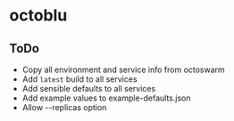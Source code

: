 # octoblu

## ToDo

* Copy all environment and service info from octoswarm
* Add `latest` build to all services
* Add sensible defaults to all services
* Add example values to example-defaults.json
* Allow --replicas option

